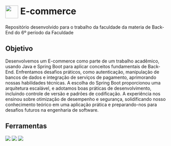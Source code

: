 <h1>
     <img align="center" width="40px" src="https://encrypted-tbn0.gstatic.com/images?q=tbn:ANd9GcRqjZJnlZyFaNualQrY_9KJnEhgLAaH3v5TlhdauD81pw&s">
    <span> E-commerce </span>
</h1>

Repositório desenvolvido para o trabalho da faculdade da materia de Back-End do 6º período da Faculdade

## Objetivo
Desenvolvemos um E-commerce como parte de um trabalho acadêmico, usando Java e Spring Boot para aplicar conceitos fundamentais de Back-End. Enfrentamos desafios práticos, como autenticação, manipulação de bancos de dados e integração de serviços de pagamento, aprimorando nossas habilidades técnicas. A escolha do Spring Boot proporcionou uma arquitetura escalável, e adotamos boas práticas de desenvolvimento, incluindo controle de versão e padrões de codificação. A experiência nos ensinou sobre otimização de desempenho e segurança, solidificando nosso conhecimento teórico em uma aplicação prática e preparando-nos para desafios futuros na engenharia de software.


## Ferramentas

<div> 
       <img src="https://img.shields.io/badge/MySQL-005C84?style=for-the-badge&logo=mysql&logoColor=white" target="_blank">
       <img src="https://img.shields.io/badge/Spring-6DB33F?style=for-the-badge&logo=spring&logoColor=white" target="_blank">
       <img src="https://img.shields.io/badge/Java-ED8B00?style=for-the-badge&logo=openjava&logoColor=white" target="_blank">
</div>
